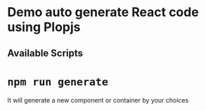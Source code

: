 # Demo auto generate React code using Plopjs

## Available Scripts
# `npm run generate`
It will generate a new component or container by your choices